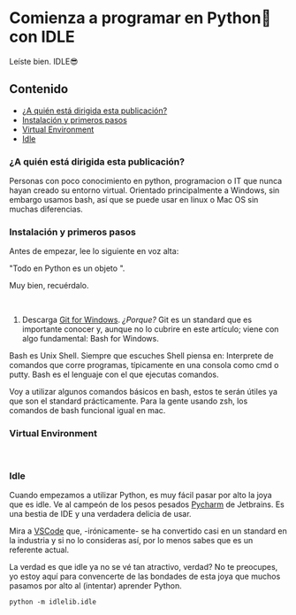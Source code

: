 # Comienza a programar en Python🐍 con IDLE

Leíste bien. IDLE😎

## Contenido
  * [¿A quién está dirigida esta publicación?](#chapter-0)
  * [Instalación y primeros pasos](#chapter-1)
  * [Virtual Environment](#chapter-2)
  * [Idle](#chapter-3)
&nbsp;

### ¿A quién está dirigida esta publicación? <a name="chapter-0"></a>

Personas con poco conocimiento en python, programacion o IT que nunca hayan creado su entorno virtual. Orientado principalmente a Windows, sin embargo usamos bash, así que se puede usar en linux o Mac OS sin muchas diferencias.
&nbsp;

### Instalación y primeros pasos <a name="chapter-1"></a>

Antes de empezar, lee lo siguiente en voz alta: 

"Todo en Python es un objeto ". 

Muy bien, recuérdalo.

&nbsp;

1. Descarga [Git for Windows](https://gitforwindows.org/). 
  *¿Porque?* Git es un standard que es importante conocer y, aunque no lo cubrire en este artículo; viene con algo fundamental: Bash for Windows. 

Bash es Unix Shell. Siempre que escuches Shell piensa en: Interprete de comandos que corre programas, típicamente en una consola como cmd o putty. Bash es el lenguaje con el que ejecutas comandos.
 
Voy a utilizar algunos comandos básicos en bash, estos te serán útiles ya que son el standard prácticamente. Para la gente usando zsh, los comandos de bash funcional igual en mac.
&nbsp;
### Virtual Environment <a name="chapter-2"></a>





&nbsp;
### Idle <a name="chapter-3"></a>

Cuando empezamos a utilizar Python, es muy fácil pasar por alto la joya que es idle. Ve al campeón de los pesos pesados [Pycharm](https://www.jetbrains.com/pycharm/) de Jetbrains. Es una bestia de IDE y una verdadera delicia de usar.

Mira a [VSCode](https://code.visualstudio.com/) que, -irónicamente- se ha convertido casi en un standard en la industria y si no lo consideras así, por lo menos sabes que es un referente actual.

La verdad es que idle ya no se vé tan atractivo, verdad? No te preocupes, yo estoy aquí para convencerte de las bondades de esta joya que muchos pasamos por alto al (intentar) aprender Python.

```
python -m idlelib.idle
```
